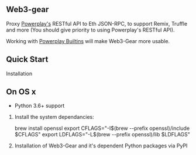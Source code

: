 Web3-gear
---------

Proxy [Powerplay's](https://github.com/playmakerchain/powerplay) RESTful API to Eth JSON-RPC, to support Remix, Truffle and more (You should give priority to using Powerplay's RESTful API).

Working with [Powerplay Builtins](https://github.com/playmakerchain/powerplay-builtins) will make Web3-Gear more usable.

Quick Start
-----------

Installation
>>>>>>>>>>>>

On OS x
-

* Python 3.6+ support

1. Install the system dependancies:

	brew install openssl
	export CFLAGS="-I$(brew --prefix openssl)/include $CFLAGS"
	export LDFLAGS="-L$(brew --prefix openssl)/lib $LDFLAGS"

2. Installation of Web3-Gear and it's dependent Python packages via PyPI

